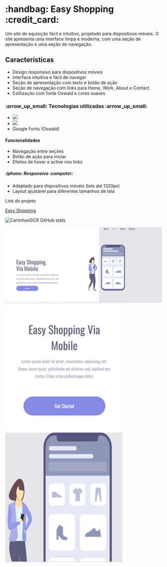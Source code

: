 <h1>:handbag: Easy Shopping :credit_card:</h1>

<p>Um site de aquisição fácil e intuitivo, projetado para dispositivos móveis. O site apresenta uma interface limpa e moderna, com uma seção de apresentação e uma seção de navegação.
 </p>

 <h2>Características</h2>

 <ul>
   <li>Design responsivo para dispositivos móveis</li>
<li> Interface intuitiva e fácil de navegar</li>
<li> Seção de apresentação com texto e botão de ação</li>
<li> Seção de navegação com links para Home, Work, About e Contact</li>
<li> Estilização com fonte Oswald e cores suaves</li>
 </ul>

 <h3> :arrow_up_small: Tecnologias utilizadas :arrow_up_small:</h3>
<ul>
<li> <img src="https://img.shields.io/badge/CSS-239120?&style=for-the-badge&logo=css3&logoColor=white"></li>
<li> <img src="https://img.shields.io/badge/HTML-239120?style=for-the-badge&logo=html5&logoColor=white"></li>
<li> Google Fonts (Oswald)</li>
 </ul>

<h4>Funcionalidades</h4>
<ul>
<li> Navegação entre seções</li>
<li> Botão de ação para iniciar</li>
<li> Efeitos de hover e active nos links</li>
 </ul>

<h5>:iphone: Responsivo :computer:</h5>
<ul>
<li> Adaptado para dispositivos móveis (tela até 1320px)</li>
<li> Layout ajustável para diferentes tamanhos de tela</li>
</ul>
Link do projeto

<a href="https://carlinhosgcr.github.io/Easy-Shopping-DevClub/" target="_blank">Easy Shopping</a> 

![CarlinhosGCR GitHub stats](https://github-readme-stats.vercel.app/api?username=CarlinhosGCR&show_icons=true&theme=transparent)


<img src="https://github.com/CarlinhosGCR/Easy-Shopping-DevClub/blob/main/Easy%20Shopping%20Via%20Mobile/DESKTOP.png?raw=true">
<img src="https://github.com/CarlinhosGCR/Easy-Shopping-DevClub/blob/main/Easy%20Shopping%20Via%20Mobile/Cell%20Phone.png?raw=true">


